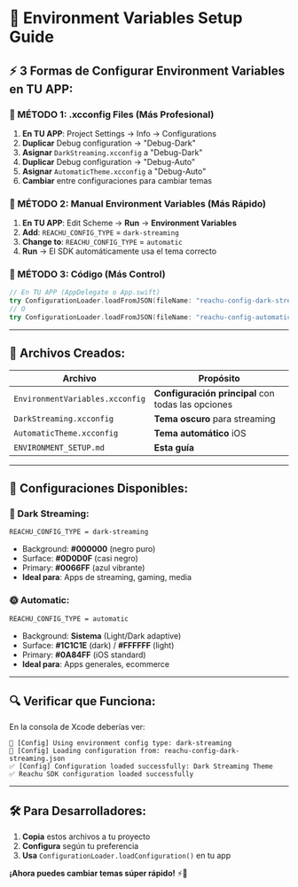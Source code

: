 # 🚀 Environment Variables Setup Guide

## ⚡ **3 Formas de Configurar Environment Variables en TU APP:**

### **🥇 MÉTODO 1: .xcconfig Files (Más Profesional)**

1. **En TU APP**: Project Settings → Info → Configurations
2. **Duplicar** Debug configuration → "Debug-Dark"
3. **Asignar** `DarkStreaming.xcconfig` a "Debug-Dark"
4. **Duplicar** Debug configuration → "Debug-Auto" 
5. **Asignar** `AutomaticTheme.xcconfig` a "Debug-Auto"
6. **Cambiar** entre configuraciones para cambiar temas

### **🥈 MÉTODO 2: Manual Environment Variables (Más Rápido)**

1. **En TU APP**: Edit Scheme → **Run** → **Environment Variables**
2. **Add**: `REACHU_CONFIG_TYPE` = `dark-streaming`
3. **Change to**: `REACHU_CONFIG_TYPE` = `automatic`
4. **Run** → El SDK automáticamente usa el tema correcto

### **🥉 MÉTODO 3: Código (Más Control)**

```swift
// En TU APP (AppDelegate o App.swift)
try ConfigurationLoader.loadFromJSON(fileName: "reachu-config-dark-streaming")
// O
try ConfigurationLoader.loadFromJSON(fileName: "reachu-config-automatic")
```

---

## 📁 **Archivos Creados:**

| Archivo | Propósito |
|---------|-----------|
| `EnvironmentVariables.xcconfig` | **Configuración principal** con todas las opciones |
| `DarkStreaming.xcconfig` | **Tema oscuro** para streaming |
| `AutomaticTheme.xcconfig` | **Tema automático** iOS |
| `ENVIRONMENT_SETUP.md` | **Esta guía** |

---

## 🎯 **Configuraciones Disponibles:**

### **🌙 Dark Streaming:**
```bash
REACHU_CONFIG_TYPE = dark-streaming
```
- Background: **#000000** (negro puro)
- Surface: **#0D0D0F** (casi negro)
- Primary: **#0066FF** (azul vibrante)
- **Ideal para**: Apps de streaming, gaming, media

### **🌞 Automatic:**
```bash
REACHU_CONFIG_TYPE = automatic
```
- Background: **Sistema** (Light/Dark adaptive)
- Surface: **#1C1C1E** (dark) / **#FFFFFF** (light)
- Primary: **#0A84FF** (iOS standard)
- **Ideal para**: Apps generales, ecommerce

---

## 🔍 **Verificar que Funciona:**

En la consola de Xcode deberías ver:
```
🔧 [Config] Using environment config type: dark-streaming
📄 [Config] Loading configuration from: reachu-config-dark-streaming.json
✅ [Config] Configuration loaded successfully: Dark Streaming Theme
✅ Reachu SDK configuration loaded successfully
```

---

## 🛠️ **Para Desarrolladores:**

1. **Copia** estos archivos a tu proyecto
2. **Configura** según tu preferencia
3. **Usa** `ConfigurationLoader.loadConfiguration()` en tu app

**¡Ahora puedes cambiar temas súper rápido!** ⚡🎨
